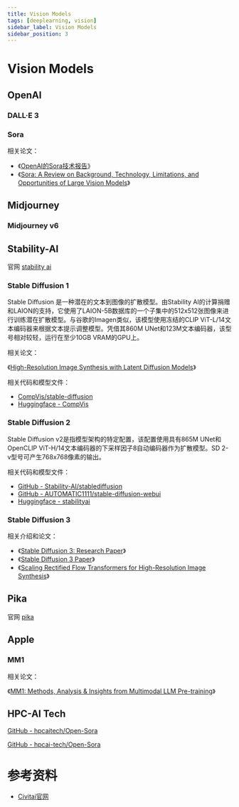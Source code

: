 ```yaml
---
title: Vision Models
tags: [deeplearning, vision]
sidebar_label: Vision Models
sidebar_position: 3
---
```


# Vision Models

## OpenAI

### DALL·E 3

### Sora

相关论文：

* 《[OpenAI的Sora技术报告](https://openai.com/research/video-generation-models-as-world-simulators)》
* 《[Sora: A Review on Background, Technology, Limitations, and Opportunities of Large Vision Models](https://arxiv.org/abs/2402.17177)》

## Midjourney

### Midjourney v6

## Stability-AI

官网 [stability ai](https://stability.ai/)

### Stable Diffusion 1

Stable Diffusion 是一种潜在的文本到图像的扩散模型。由Stability AI的计算捐赠和LAION的支持，它使用了LAION-5B数据库的一个子集中的512x512张图像来进行训练潜在扩散模型。与谷歌的Imagen类似，该模型使用冻结的CLIP ViT-L/14文本编码器来根据文本提示调整模型。凭借其860M UNet和123M文本编码器，该型号相对较轻，运行在至少10GB VRAM的GPU上。

相关论文：

《[High-Resolution Image Synthesis with Latent Diffusion Models](https://arxiv.org/abs/2112.10752)》

相关代码和模型文件：

* [CompVis/stable-diffusion](https://github.com/CompVis/stable-diffusion)
* [Huggingface - CompVis](https://huggingface.co/CompVis)

### Stable Diffusion 2

Stable Diffusion v2是指模型架构的特定配置，该配置使用具有865M UNet和OpenCLIP ViT-H/14文本编码器的下采样因子8自动编码器作为扩散模型。SD 2-v型号可产生768x768像素的输出。

相关代码和模型文件：

* [GitHub - Stability-AI/stablediffusion](https://github.com/Stability-AI/stablediffusion)
* [GitHub - AUTOMATIC1111/stable-diffusion-webui](https://github.com/AUTOMATIC1111/stable-diffusion-webui)
* [Huggingface - stabilityai](https://huggingface.co/stabilityai/)


### Stable Diffusion 3

相关介绍和论文：

* 《[Stable Diffusion 3: Research Paper](https://stability.ai/news/stable-diffusion-3-research-paper)》
* 《[Stable Diffusion 3 Paper](https://stabilityai-public-packages.s3.us-west-2.amazonaws.com/Stable+Diffusion+3+Paper.pdf)》
* 《[Scaling Rectified Flow Transformers for High-Resolution Image Synthesis](https://arxiv.org/abs/2403.03206)》

## Pika

官网 [pika](https://pika.art)

## Apple

### MM1

相关论文：

《[MM1: Methods, Analysis & Insights from Multimodal LLM Pre-training](https://arxiv.org/abs/2403.09611)》

## HPC-AI Tech

[GitHub - hpcaitech/Open-Sora](https://github.com/hpcaitech/Open-Sora)

[GitHub - hpcai-tech/Open-Sora](https://huggingface.co/hpcai-tech/Open-Sora)

# 参考资料

* [Civitai官网](https://civitai.com)